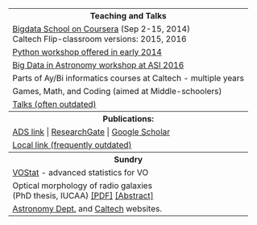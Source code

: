 

<TABLE>
<TR><TH>Teaching and Talks</TH></TR>
<TR> <TD> <A HREF="https://www.coursera.org/course/bigdataschool">Bigdata
School on Coursera</A> (Sep 2-15, 2014) <BR> Caltech Flip-classroom
versions: 2015, 2016 </TD> </TR>
<TR> <TD> <A HREF="http://voi.iucaa.ernet.in/pythonworkshop/schedule.html">Python workshop offered in early 2014</A></TD> </TR>
<TR> <TD> <A HREF="http://www.iucaa.in/~preasi/2016/index.html">Big Data in
Astronomy workshop at ASI 2016</A></TD> </TR>
<TR><TD> Parts of Ay/Bi informatics courses at Caltech - multiple years</TD></TR>
<TR><TD> Games, Math, and Coding (aimed at Middle-schoolers)</TD></TR>
<TR> <TD> <A HREF="science/talks">Talks (often outdated)</A></TD> </TR>
<TH>Publications:</TH>
<TR><TD>
<A
HREF="http://adsabs.harvard.edu/cgi-bin/nph-abs_connect?db_key=AST&db_key=PRE&qform=AST&arxiv_sel=astro-ph&arxiv_sel=cond-mat&arxiv_sel=cs&arxiv_sel=gr-qc&arxiv_sel=hep-ex&arxiv_sel=hep-lat&arxiv_sel=hep-ph&arxiv_sel=hep-th&arxiv_sel=math&arxiv_sel=math-ph&arxiv_sel=nlin&arxiv_sel=nucl-ex&arxiv_sel=nucl-th&arxiv_sel=physics&arxiv_sel=quant-ph&arxiv_sel=q-bio&sim_query=YES&ned_query=YES&adsobj_query=YES&aut_logic=OR&obj_logic=OR&author=mahabal%2C+a&object=&start_mon=&start_year=&end_mon=&end_year=&ttl_logic=OR&title=&txt_logic=OR&text=&nr_to_return=200&start_nr=1&jou_pick=ALL&ref_stems=&data_and=ALL&group_and=ALL&start_entry_day=&start_entry_mon=&start_entry_year=&end_entry_day=&end_entry_mon=&end_entry_year=&min_score=&sort=SCORE&data_type=SHORT&aut_syn=YES&ttl_syn=YES&txt_syn=YES&aut_wt=1.0&obj_wt=1.0&ttl_wt=0.3&txt_wt=3.0&aut_wgt=YES&obj_wgt=YES&ttl_wgt=YES&txt_wgt=YES&ttl_sco=YES&txt_sco=YES&version=1">ADS
link</A> | 
<!--
</TD></TR>
<TR><TD>
-->
<A
HREF="https://www.researchgate.net/profile/Ashish_Mahabal/contributions?ev=prf_act">ResearchGate</A>
| 
<!--
<BR>
</TD></TR>
<TR><TD>
-->
<A
HREF="http://scholar.google.com/scholar?hl=en&q=a+mahabal&btnG=&as_sdt=1%2C5&as_sdtp=">Google
Scholar</A><BR>
</TD></TR>
<TR><TD> <A HREF="science/research/publications.html">Local link (frequently outdated)</A> </TD> </TR>
<TH>Sundry</TH>
<TR> <TD> <A HREF="http://www.vostat.org/">VOStat</A> - advanced statistics for VO<BR> </TD> </TR>
<!--
<TR>
<TD>
<A HREF="other_projects.html">Other projects</A><BR>
</TD>
</TR>
-->
<TR>
<TD>
Optical morphology of radio galaxies<BR>
(PhD thesis, IUCAA) <A HREF=science/thesis/Mahabal_1998_Thesis.pdf>[PDF]</A>
<A HREF=science/thesis/abstract.html>[Abstract]</A><BR>
</TD>
</TR>
<TR>
<TD>
<A HREF=http://www.astro.caltech.edu/>Astronomy Dept.</A> and
<A HREF=http://www.caltech.edu>Caltech</A> websites.
</TD>
</TR>
</TABLE>
